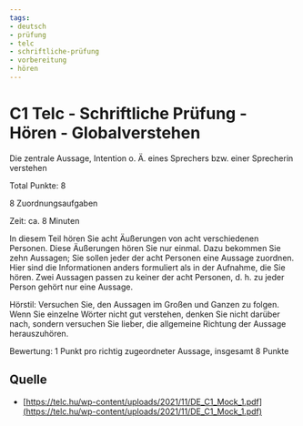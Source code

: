 ```yaml
---
tags:
- deutsch
- prüfung
- telc
- schriftliche-prüfung
- vorbereitung
- hören
---
```


# C1 Telc - Schriftliche Prüfung - Hören - Globalverstehen

Die zentrale Aussage, Intention o. Ä. eines Sprechers bzw. einer Sprecherin verstehen

Total Punkte: 8

8 Zuordnungsaufgaben

Zeit: ca. 8 Minuten

In diesem Teil hören Sie acht Äußerungen von acht verschiedenen Personen. Diese Äußerungen hören Sie nur einmal. Dazu bekommen Sie zehn Aussagen; Sie sollen jeder der acht Personen eine Aussage zuordnen. Hier sind die Informationen anders formuliert als in der Aufnahme, die Sie hören. Zwei Aussagen passen zu keiner der acht Personen, d. h. zu jeder Person gehört nur eine Aussage.

Hörstil: Versuchen Sie, den Aussagen im Großen und Ganzen zu folgen. Wenn Sie einzelne Wörter nicht gut verstehen, denken Sie nicht darüber nach, sondern versuchen Sie lieber, die allgemeine Richtung der Aussage herauszuhören.

Bewertung: 1 Punkt pro richtig zugeordneter Aussage, insgesamt 8 Punkte
## Quelle

- [https://telc.hu/wp-content/uploads/2021/11/DE_C1_Mock_1.pdf](https://telc.hu/wp-content/uploads/2021/11/DE_C1_Mock_1.pdf)
